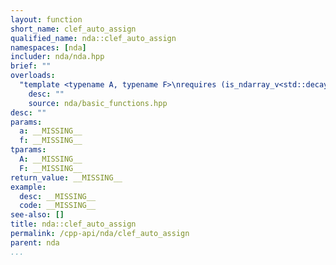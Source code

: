 ```yaml
---
layout: function
short_name: clef_auto_assign
qualified_name: nda::clef_auto_assign
namespaces: [nda]
includer: nda/nda.hpp
brief: ""
overloads:
  "template <typename A, typename F>\nrequires (is_ndarray_v<std::decay_t<A>>)\nvoid clef_auto_assign(A && a, F && f)":
    desc: ""
    source: nda/basic_functions.hpp
desc: ""
params:
  a: __MISSING__
  f: __MISSING__
tparams:
  A: __MISSING__
  F: __MISSING__
return_value: __MISSING__
example:
  desc: __MISSING__
  code: __MISSING__
see-also: []
title: nda::clef_auto_assign
permalink: /cpp-api/nda/clef_auto_assign
parent: nda
...
```


